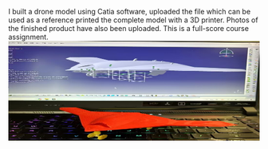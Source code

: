 I built a drone model using Catia software, uploaded the file which can be used as a reference
printed the complete model with a 3D printer. Photos of the finished product have also been uploaded. 
This is a full-score course assignment.
<img src="https://github.com/roboyu/course-work/blob/main/project%20drawing.jpg" width="3000" height="200">
</p>
